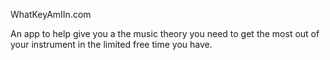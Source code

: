 WhatKeyAmIIn.com

An app to help give you a the music theory you need to get the most out of your instrument in the limited free time you have.